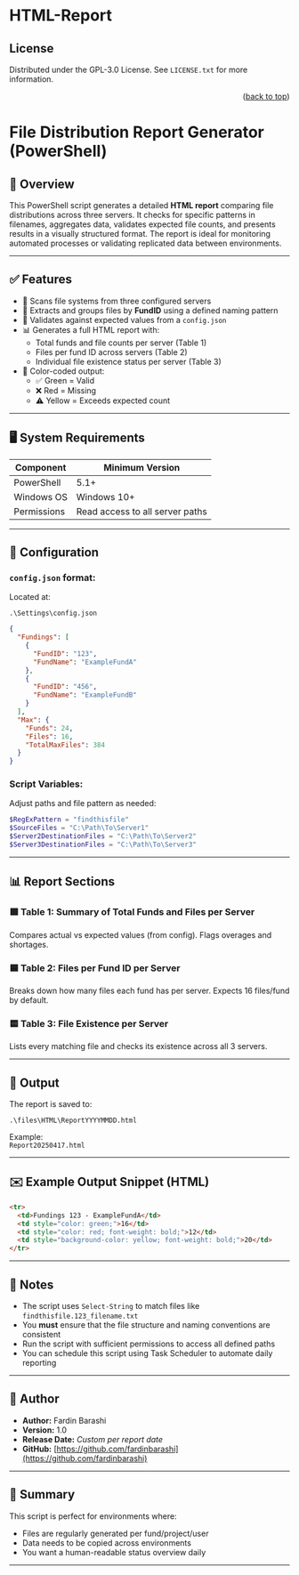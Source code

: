 # HTML-Report

<!-- LICENSE -->
## License
Distributed under the GPL-3.0 License. See `LICENSE.txt` for more information.
<p align="right">(<a href="#readme-top">back to top</a>)</p>


# File Distribution Report Generator (PowerShell)

## 🧾 Overview

This PowerShell script generates a detailed **HTML report** comparing file distributions across three servers. It checks for specific patterns in filenames, aggregates data, validates expected file counts, and presents results in a visually structured format. The report is ideal for monitoring automated processes or validating replicated data between environments.

---

## ✅ Features

- 📂 Scans file systems from three configured servers
- 🔎 Extracts and groups files by **FundID** using a defined naming pattern
- 🧠 Validates against expected values from a `config.json`
- 📊 Generates a full HTML report with:
  - Total funds and file counts per server (Table 1)
  - Files per fund ID across servers (Table 2)
  - Individual file existence status per server (Table 3)
- 🎨 Color-coded output:
  - ✅ Green = Valid
  - ❌ Red = Missing
  - ⚠️ Yellow = Exceeds expected count

---

## 🖥️ System Requirements

| Component         | Minimum Version |
|------------------|------------------|
| PowerShell        | 5.1+             |
| Windows OS        | Windows 10+      |
| Permissions       | Read access to all server paths |

---

## 🔧 Configuration

### `config.json` format:
Located at:  
```
.\Settings\config.json
```

```json
{
  "Fundings": [
    {
      "FundID": "123",
      "FundName": "ExampleFundA"
    },
    {
      "FundID": "456",
      "FundName": "ExampleFundB"
    }
  ],
  "Max": {
    "Funds": 24,
    "Files": 16,
    "TotalMaxFiles": 384
  }
}
```

### Script Variables:
Adjust paths and file pattern as needed:
```powershell
$RegExPattern = "findthisfile"
$SourceFiles = "C:\Path\To\Server1"
$Server2DestinationFiles = "C:\Path\To\Server2"
$Server3DestinationFiles = "C:\Path\To\Server3"
```

---

## 📊 Report Sections

### 🟩 Table 1: Summary of Total Funds and Files per Server
Compares actual vs expected values (from config). Flags overages and shortages.

### 🟦 Table 2: Files per Fund ID per Server
Breaks down how many files each fund has per server. Expects 16 files/fund by default.

### 🟨 Table 3: File Existence per Server
Lists every matching file and checks its existence across all 3 servers.

---

## 📄 Output

The report is saved to:
```
.\files\HTML\ReportYYYYMMDD.html
```

Example:  
`Report20250417.html`

---

## ✉️ Example Output Snippet (HTML)

```html
<tr>
  <td>Fundings 123 - ExampleFundA</td>
  <td style="color: green;">16</td>
  <td style="color: red; font-weight: bold;">12</td>
  <td style="background-color: yellow; font-weight: bold;">20</td>
</tr>
```

---

## 🚨 Notes

- The script uses `Select-String` to match files like `findthisfile.123_filename.txt`
- You **must** ensure that the file structure and naming conventions are consistent
- Run the script with sufficient permissions to access all defined paths
- You can schedule this script using Task Scheduler to automate daily reporting

---

## 📓 Author

- **Author:** Fardin Barashi  
- **Version:** 1.0  
- **Release Date:** _Custom per report date_  
- **GitHub:** [https://github.com/fardinbarashi](https://github.com/fardinbarashi)

---

## 🧠 Summary

This script is perfect for environments where:
- Files are regularly generated per fund/project/user
- Data needs to be copied across environments
- You want a human-readable status overview daily

---

